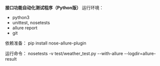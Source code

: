 **接口功能自动化测试程序（Python版）**
运行环境：
- python3
- unittest, nosetests
- allure report
- git

依赖准备：
pip install nose-allure-plugin

运行命令：
nosetests -v test/weather_test.py --with-allure --logdir=allure-result